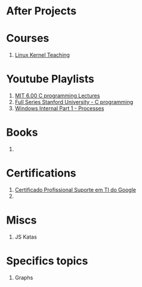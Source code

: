 # After Projects 


# Courses

1. [Linux Kernel Teaching](https://linux-kernel-labs.github.io/refs/heads/master/)

# Youtube Playlists

1. [MIT 6.00 C programming Lectures](https://www.youtube.com/playlist?list=PLNjjx1hAv9u-GKjz3NnsFx5RpLUE8dhn4)
2. [Full Series Stanford University - C programming](https://www.youtube.com/playlist?list=PLNjjx1hAv9u9bd-s_lx4ccwLanr2w6IBR)
3. [Windows Internal Part 1 - Processes](https://www.youtube.com/playlist?list=PLhx7-txsG6t5i-kIZ_hwJSgZrnka4GXvn)

# Books 

1. 

# Certifications 

1. [Certificado Profissional Suporte em TI do Google](https://www.coursera.org/professional-certificates/suporte-em-ti-do-google)
2. 

# Miscs 

1. JS Katas

# Specifics topics

1. Graphs 